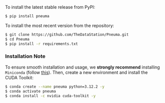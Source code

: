 To install the latest stable release from PyPI:

```bash
$ pip install pneuma
```

To install the most recent version from the repository:

```bash
$ git clone https://github.com/TheDataStation/Pneuma.git
$ cd Pneuma
$ pip install -r requirements.txt
```

### Installation Note

To ensure smooth installation and usage, we **strongly recommend** installing `Miniconda` (follow [this](https://docs.anaconda.com/miniconda/install/)). Then, create a new environment and install the CUDA Toolkit:

```bash
$ conda create --name pneuma python=3.12.2 -y
$ conda activate pneuma
$ conda install -c nvidia cuda-toolkit -y
```
